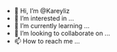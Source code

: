 - 👋 Hi, I’m @Kareyliz
- 👀 I’m interested in ...
- 🌱 I’m currently learning ...
- 💞️ I’m looking to collaborate on ...
- 📫 How to reach me ...

<!---
Kareyliz/Kareyliz is a ✨ special ✨ repository because its `README.md` (this file) appears on your GitHub profile.
You can click the Preview link to take a look at your changes.
--->
